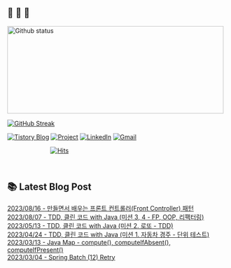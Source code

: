  ## 🐔 🐝 🐜

<div>
  
  <img width="494" height="200" alt="Github status" src="https://github-readme-stats.vercel.app/api?username=JuHyun419&count_private=true&theme=radical">
  
  [![GitHub Streak](https://github-readme-streak-stats.herokuapp.com/?user=JuHyun419&theme=dark)](https://github.com/JuHyun419)
  
</div>  

<div>
  
  [![Tistory Blog](http://img.shields.io/badge/-Tistory%20Blog-blue?style=flat&logo=Blogger&link=https://zzang9ha.tistory.com/)](https://zzang9ha.tistory.com/) 
  [![Project](http://img.shields.io/badge/-Project-ff69b4?style=flat&logo=github&link=https://github.com/YAPP-19th/Web-Team-2-Backend)](https://github.com/YAPP-19th/Web-Team-2-Backend) 
  [![LinkedIn](https://img.shields.io/badge/-LinkedIn-0077b5?style=flat-square&logo=linkedin&logoColor=white&link=https://www.linkedin.com/in/juhyun-lee-87176a19b/)](https://www.linkedin.com/in/juhyun-lee-87176a19b/)
  [![Gmail](http://img.shields.io/badge/Gmail-important?style=flat&logo=Gmail&link=mailto:zzang9haha@gmail.com)](mailto:zzang9haha@gmail.com) 

</div>

<div>
 
&nbsp;&nbsp;&nbsp;&nbsp;&nbsp;&nbsp;&nbsp;&nbsp;&nbsp;&nbsp;&nbsp;&nbsp;&nbsp;&nbsp;&nbsp;&nbsp;&nbsp;&nbsp;&nbsp;&nbsp;&nbsp;&nbsp;&nbsp;&nbsp; [![Hits](https://hits.seeyoufarm.com/api/count/incr/badge.svg?url=https%3A%2F%2Fgithub.com%2FJuHyun419&count_bg=%2379C83D&title_bg=%23555555&icon=&icon_color=%23E7E7E7&title=hits&edge_flat=false)](https://hits.seeyoufarm.com)
 
</div>
 
<br>
 
## 📚 Latest Blog Post

[2023/08/16 - 만들면서 배우는 프론트 컨트롤러(Front Controller) 패턴](https://zzang9ha.tistory.com/449) <br/>
[2023/08/07 - TDD, 클린 코드 with Java (미션 3, 4 - FP, OOP, 리팩터링)](https://zzang9ha.tistory.com/448) <br/>
[2023/05/13 - TDD, 클린 코드 with Java (미션 2. 로또 - TDD)](https://zzang9ha.tistory.com/447) <br/>
[2023/04/24 - TDD, 클린 코드 with Java (미션 1. 자동차 경주 - 단위 테스트)](https://zzang9ha.tistory.com/446) <br/>
[2023/03/13 - Java Map - compute(), computeIfAbsent(), computeIfPresent()](https://zzang9ha.tistory.com/445) <br/>
[2023/03/04 - Spring Batch (12) Retry](https://zzang9ha.tistory.com/444) <br/>
